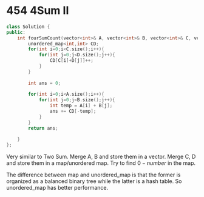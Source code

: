 # 454 4Sum II
```C++
class Solution {
public:
    int fourSumCount(vector<int>& A, vector<int>& B, vector<int>& C, vector<int>& D) {
        unordered_map<int,int> CD;
        for(int i=0;i<C.size();i++){
            for(int j=0;j<D.size();j++){
                CD[C[i]+D[j]]++;
            }
        }
        
        int ans = 0;
            
        for(int i=0;i<A.size();i++){
            for(int j=0;j<B.size();j++){
                int temp = A[i] + B[j];
                ans += CD[-temp];
            }
        }
        return ans;
       
    }
};
```

Very similar to Two Sum. Merge A, B and store them in a vector. Merge C, D and store them in a map/unordered map. Try to find $0-number$ in the map.

The difference between map and unordered_map is that the former is organized as a balanced binary tree while the latter is a hash table. So unordered_map has better performance.
